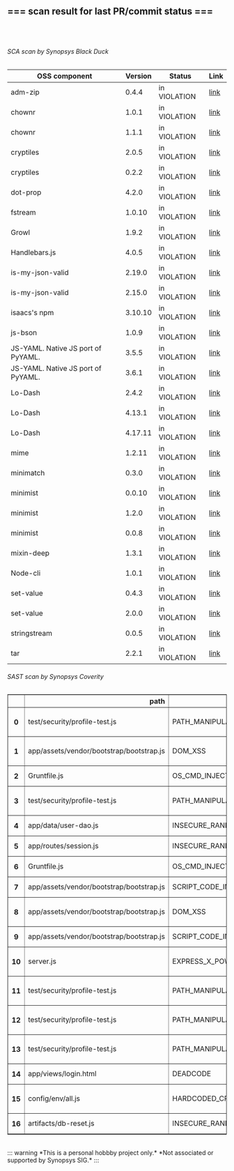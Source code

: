 ## === scan result for last PR/commit status === 
<br/><br/>
###### SCA scan by Synopsys Black Duck
|OSS component | Version | Status | Link|
| --- | --- | --- | --- |
|adm-zip|0.4.4| in VIOLATION|[link](https://poc94.blackduck.synopsys.com/api/projects/fdbe6f8a-e0e9-4b4b-96c3-1574f2484e9d/versions/997234a3-45bd-4356-9aa8-362b76b68710/components/f54b4d4d-cf2b-4d26-be63-ec9d8b096e21/versions/00128416-e148-462b-9608-34a746232d02/policy-rules)|
|chownr|1.0.1| in VIOLATION|[link](https://poc94.blackduck.synopsys.com/api/projects/fdbe6f8a-e0e9-4b4b-96c3-1574f2484e9d/versions/997234a3-45bd-4356-9aa8-362b76b68710/components/a0d5c298-9bcc-43fa-9042-3a6ca1b603e3/versions/3d0e5859-2ca4-4b29-9bc9-0fe6d738f7ca/policy-rules)|
|chownr|1.1.1| in VIOLATION|[link](https://poc94.blackduck.synopsys.com/api/projects/fdbe6f8a-e0e9-4b4b-96c3-1574f2484e9d/versions/997234a3-45bd-4356-9aa8-362b76b68710/components/a0d5c298-9bcc-43fa-9042-3a6ca1b603e3/versions/d9004f41-a8a7-4093-9b86-9475d1d45db8/policy-rules)|
|cryptiles|2.0.5| in VIOLATION|[link](https://poc94.blackduck.synopsys.com/api/projects/fdbe6f8a-e0e9-4b4b-96c3-1574f2484e9d/versions/997234a3-45bd-4356-9aa8-362b76b68710/components/bb3e6490-bb4f-4ca5-a95e-413bf194516b/versions/486d02b5-880b-425e-a384-ad38c2fd4609/policy-rules)|
|cryptiles|0.2.2| in VIOLATION|[link](https://poc94.blackduck.synopsys.com/api/projects/fdbe6f8a-e0e9-4b4b-96c3-1574f2484e9d/versions/997234a3-45bd-4356-9aa8-362b76b68710/components/bb3e6490-bb4f-4ca5-a95e-413bf194516b/versions/e6eb8a9b-7645-45cd-a373-cbc3c08209a1/policy-rules)|
|dot-prop|4.2.0| in VIOLATION|[link](https://poc94.blackduck.synopsys.com/api/projects/fdbe6f8a-e0e9-4b4b-96c3-1574f2484e9d/versions/997234a3-45bd-4356-9aa8-362b76b68710/components/851d014d-a2cb-43d4-959d-e892b1b2df43/versions/04c06dec-52eb-4753-83ae-8b0acfb49ce3/policy-rules)|
|fstream|1.0.10| in VIOLATION|[link](https://poc94.blackduck.synopsys.com/api/projects/fdbe6f8a-e0e9-4b4b-96c3-1574f2484e9d/versions/997234a3-45bd-4356-9aa8-362b76b68710/components/80b7ad5b-937f-4645-9b94-7f6fb1b7e95a/versions/03451ef5-26ab-4392-9313-0d3bc4c7a020/policy-rules)|
|Growl|1.9.2| in VIOLATION|[link](https://poc94.blackduck.synopsys.com/api/projects/fdbe6f8a-e0e9-4b4b-96c3-1574f2484e9d/versions/997234a3-45bd-4356-9aa8-362b76b68710/components/af980dc4-74e4-4f31-a4aa-cb9b1c4e2fc4/versions/11bdf468-9a17-4505-ac40-ae73150c9e0c/policy-rules)|
|Handlebars.js|4.0.5| in VIOLATION|[link](https://poc94.blackduck.synopsys.com/api/projects/fdbe6f8a-e0e9-4b4b-96c3-1574f2484e9d/versions/997234a3-45bd-4356-9aa8-362b76b68710/components/c98d0f87-41c4-453b-9cec-5e4ae55a0dbf/versions/0d2b47a0-7104-4437-8574-744005c0a577/policy-rules)|
|is-my-json-valid|2.19.0| in VIOLATION|[link](https://poc94.blackduck.synopsys.com/api/projects/fdbe6f8a-e0e9-4b4b-96c3-1574f2484e9d/versions/997234a3-45bd-4356-9aa8-362b76b68710/components/2b859cbe-d55c-423e-8796-e1929b6d15d9/versions/73acd9b5-5736-46fd-9efd-1bc72fd1854f/policy-rules)|
|is-my-json-valid|2.15.0| in VIOLATION|[link](https://poc94.blackduck.synopsys.com/api/projects/fdbe6f8a-e0e9-4b4b-96c3-1574f2484e9d/versions/997234a3-45bd-4356-9aa8-362b76b68710/components/2b859cbe-d55c-423e-8796-e1929b6d15d9/versions/fb982003-a0c9-4faf-87bb-cb66f81900a9/policy-rules)|
|isaacs's npm|3.10.10| in VIOLATION|[link](https://poc94.blackduck.synopsys.com/api/projects/fdbe6f8a-e0e9-4b4b-96c3-1574f2484e9d/versions/997234a3-45bd-4356-9aa8-362b76b68710/components/bd36dc9a-7753-4258-ba87-72ecba5b55f7/versions/55ae351b-df60-4cf9-ae50-5e92e295f744/policy-rules)|
|js-bson|1.0.9| in VIOLATION|[link](https://poc94.blackduck.synopsys.com/api/projects/fdbe6f8a-e0e9-4b4b-96c3-1574f2484e9d/versions/997234a3-45bd-4356-9aa8-362b76b68710/components/d6f2c226-a8f7-46b6-bf3c-7a9785317e13/versions/87bcd229-6704-4cfe-9259-57caeb62d20c/policy-rules)|
|JS-YAML. Native JS port of PyYAML.|3.5.5| in VIOLATION|[link](https://poc94.blackduck.synopsys.com/api/projects/fdbe6f8a-e0e9-4b4b-96c3-1574f2484e9d/versions/997234a3-45bd-4356-9aa8-362b76b68710/components/a8c1201e-b916-4252-8d6f-8115b179cb0e/versions/b1aa230e-d9e1-4b1f-95cb-c249a430e236/policy-rules)|
|JS-YAML. Native JS port of PyYAML.|3.6.1| in VIOLATION|[link](https://poc94.blackduck.synopsys.com/api/projects/fdbe6f8a-e0e9-4b4b-96c3-1574f2484e9d/versions/997234a3-45bd-4356-9aa8-362b76b68710/components/a8c1201e-b916-4252-8d6f-8115b179cb0e/versions/0acf519c-7bcf-4761-ac85-d5b23d59cd17/policy-rules)|
|Lo-Dash|2.4.2| in VIOLATION|[link](https://poc94.blackduck.synopsys.com/api/projects/fdbe6f8a-e0e9-4b4b-96c3-1574f2484e9d/versions/997234a3-45bd-4356-9aa8-362b76b68710/components/231f0898-c453-415b-91fa-fba6585fdb82/versions/8de18a1b-b252-4f63-9c86-38a48920279f/policy-rules)|
|Lo-Dash|4.13.1| in VIOLATION|[link](https://poc94.blackduck.synopsys.com/api/projects/fdbe6f8a-e0e9-4b4b-96c3-1574f2484e9d/versions/997234a3-45bd-4356-9aa8-362b76b68710/components/231f0898-c453-415b-91fa-fba6585fdb82/versions/a9296a07-eaa6-4638-bd5a-1cfc0f20d8c3/policy-rules)|
|Lo-Dash|4.17.11| in VIOLATION|[link](https://poc94.blackduck.synopsys.com/api/projects/fdbe6f8a-e0e9-4b4b-96c3-1574f2484e9d/versions/997234a3-45bd-4356-9aa8-362b76b68710/components/231f0898-c453-415b-91fa-fba6585fdb82/versions/740cd515-eca7-47ca-b834-bdeaceeadb85/policy-rules)|
|mime|1.2.11| in VIOLATION|[link](https://poc94.blackduck.synopsys.com/api/projects/fdbe6f8a-e0e9-4b4b-96c3-1574f2484e9d/versions/997234a3-45bd-4356-9aa8-362b76b68710/components/5ee678c4-0578-4756-ac44-7ec95d1b6ab2/versions/14bcb2f8-7d42-4cb6-8c9d-ff8235abeb1c/policy-rules)|
|minimatch|0.3.0| in VIOLATION|[link](https://poc94.blackduck.synopsys.com/api/projects/fdbe6f8a-e0e9-4b4b-96c3-1574f2484e9d/versions/997234a3-45bd-4356-9aa8-362b76b68710/components/213461e4-29a5-4b35-b33c-d7f122dffd1f/versions/2f339af9-f6ab-4580-8588-4f8c1b27f09a/policy-rules)|
|minimist|0.0.10| in VIOLATION|[link](https://poc94.blackduck.synopsys.com/api/projects/fdbe6f8a-e0e9-4b4b-96c3-1574f2484e9d/versions/997234a3-45bd-4356-9aa8-362b76b68710/components/5c9476fd-5f82-4a31-bb81-e549abf8cec0/versions/b107e95e-8b9a-469c-80b1-77e2a6fe1685/policy-rules)|
|minimist|1.2.0| in VIOLATION|[link](https://poc94.blackduck.synopsys.com/api/projects/fdbe6f8a-e0e9-4b4b-96c3-1574f2484e9d/versions/997234a3-45bd-4356-9aa8-362b76b68710/components/5c9476fd-5f82-4a31-bb81-e549abf8cec0/versions/f8b91b41-6eaa-41a7-a385-f0247a226b14/policy-rules)|
|minimist|0.0.8| in VIOLATION|[link](https://poc94.blackduck.synopsys.com/api/projects/fdbe6f8a-e0e9-4b4b-96c3-1574f2484e9d/versions/997234a3-45bd-4356-9aa8-362b76b68710/components/5c9476fd-5f82-4a31-bb81-e549abf8cec0/versions/c33a2c02-d3ed-41d6-98e8-8adb83821f7d/policy-rules)|
|mixin-deep|1.3.1| in VIOLATION|[link](https://poc94.blackduck.synopsys.com/api/projects/fdbe6f8a-e0e9-4b4b-96c3-1574f2484e9d/versions/997234a3-45bd-4356-9aa8-362b76b68710/components/99e87c8c-8b71-4f75-9a56-66935490f7dd/versions/30809b44-4dc9-4f83-bdd2-197949f170ad/policy-rules)|
|Node-cli|1.0.1| in VIOLATION|[link](https://poc94.blackduck.synopsys.com/api/projects/fdbe6f8a-e0e9-4b4b-96c3-1574f2484e9d/versions/997234a3-45bd-4356-9aa8-362b76b68710/components/d87ecefd-8dbf-43a8-914f-eec15d7cd73d/versions/66edcbd6-676f-442a-8c8d-19ba3754482e/policy-rules)|
|set-value|0.4.3| in VIOLATION|[link](https://poc94.blackduck.synopsys.com/api/projects/fdbe6f8a-e0e9-4b4b-96c3-1574f2484e9d/versions/997234a3-45bd-4356-9aa8-362b76b68710/components/d49b35ba-18ad-4c3b-9564-ea11333d82f5/versions/ef94bd06-6ff9-4074-b1b0-3bb2d1c15f96/policy-rules)|
|set-value|2.0.0| in VIOLATION|[link](https://poc94.blackduck.synopsys.com/api/projects/fdbe6f8a-e0e9-4b4b-96c3-1574f2484e9d/versions/997234a3-45bd-4356-9aa8-362b76b68710/components/d49b35ba-18ad-4c3b-9564-ea11333d82f5/versions/ca956e02-d9f9-4adb-a79b-100da43e01fd/policy-rules)|
|stringstream|0.0.5| in VIOLATION|[link](https://poc94.blackduck.synopsys.com/api/projects/fdbe6f8a-e0e9-4b4b-96c3-1574f2484e9d/versions/997234a3-45bd-4356-9aa8-362b76b68710/components/070f7c72-bfcf-48ea-a16a-bd09eb3df9c4/versions/bfc5f6fa-f0c4-4e0d-9f82-af47acd65ca3/policy-rules)|
|tar|2.2.1| in VIOLATION|[link](https://poc94.blackduck.synopsys.com/api/projects/fdbe6f8a-e0e9-4b4b-96c3-1574f2484e9d/versions/997234a3-45bd-4356-9aa8-362b76b68710/components/76fdd28b-3699-4874-8487-07334d337826/versions/ee0f66ef-7017-4216-a3b5-77e0eb86fa09/policy-rules)|
###### SAST scan by Synopsys Coverity
<table border="1" class="dataframe">
  <thead>
    <tr style="text-align: right;">
      <th></th>
      <th>path</th>
      <th>checker</th>
      <th>name</th>
      <th>severity</th>
    </tr>
  </thead>
  <tbody>
    <tr>
      <th>0</th>
      <td>test/security/profile-test.js</td>
      <td>PATH_MANIPULATION</td>
      <td>Filesystem path, filename, or URI manipulation</td>
      <td>audit</td>
    </tr>
    <tr>
      <th>1</th>
      <td>app/assets/vendor/bootstrap/bootstrap.js</td>
      <td>DOM_XSS</td>
      <td>DOM-based cross-site scripting</td>
      <td>audit</td>
    </tr>
    <tr>
      <th>2</th>
      <td>Gruntfile.js</td>
      <td>OS_CMD_INJECTION</td>
      <td>OS Command Injection</td>
      <td>high</td>
    </tr>
    <tr>
      <th>3</th>
      <td>test/security/profile-test.js</td>
      <td>PATH_MANIPULATION</td>
      <td>Filesystem path, filename, or URI manipulation</td>
      <td>audit</td>
    </tr>
    <tr>
      <th>4</th>
      <td>app/data/user-dao.js</td>
      <td>INSECURE_RANDOM</td>
      <td>Cryptographically weak PRNG</td>
      <td>low</td>
    </tr>
    <tr>
      <th>5</th>
      <td>app/routes/session.js</td>
      <td>INSECURE_RANDOM</td>
      <td>Cryptographically weak PRNG</td>
      <td>low</td>
    </tr>
    <tr>
      <th>6</th>
      <td>Gruntfile.js</td>
      <td>OS_CMD_INJECTION</td>
      <td>OS Command Injection</td>
      <td>audit</td>
    </tr>
    <tr>
      <th>7</th>
      <td>app/assets/vendor/bootstrap/bootstrap.js</td>
      <td>SCRIPT_CODE_INJECTION</td>
      <td>Script code injection</td>
      <td>audit</td>
    </tr>
    <tr>
      <th>8</th>
      <td>app/assets/vendor/bootstrap/bootstrap.js</td>
      <td>DOM_XSS</td>
      <td>DOM-based cross-site scripting</td>
      <td>audit</td>
    </tr>
    <tr>
      <th>9</th>
      <td>app/assets/vendor/bootstrap/bootstrap.js</td>
      <td>SCRIPT_CODE_INJECTION</td>
      <td>Script code injection</td>
      <td>audit</td>
    </tr>
    <tr>
      <th>10</th>
      <td>server.js</td>
      <td>EXPRESS_X_POWERED_BY_ENABLED</td>
      <td>Sending X-Powered-By header</td>
      <td>low</td>
    </tr>
    <tr>
      <th>11</th>
      <td>test/security/profile-test.js</td>
      <td>PATH_MANIPULATION</td>
      <td>Filesystem path, filename, or URI manipulation</td>
      <td>audit</td>
    </tr>
    <tr>
      <th>12</th>
      <td>test/security/profile-test.js</td>
      <td>PATH_MANIPULATION</td>
      <td>Filesystem path, filename, or URI manipulation</td>
      <td>audit</td>
    </tr>
    <tr>
      <th>13</th>
      <td>test/security/profile-test.js</td>
      <td>PATH_MANIPULATION</td>
      <td>Filesystem path, filename, or URI manipulation</td>
      <td>audit</td>
    </tr>
    <tr>
      <th>14</th>
      <td>app/views/login.html</td>
      <td>DEADCODE</td>
      <td>Logically dead code</td>
      <td>medium</td>
    </tr>
    <tr>
      <th>15</th>
      <td>config/env/all.js</td>
      <td>HARDCODED_CREDENTIALS</td>
      <td>Use of hard-coded URI password</td>
      <td>medium</td>
    </tr>
    <tr>
      <th>16</th>
      <td>artifacts/db-reset.js</td>
      <td>INSECURE_RANDOM</td>
      <td>Cryptographically weak PRNG</td>
      <td>low</td>
    </tr>
  </tbody>
</table><br/>::: warning
*This is a personal hobbby project only.*
*Not associated or supported by Synopsys SIG.*
:::
